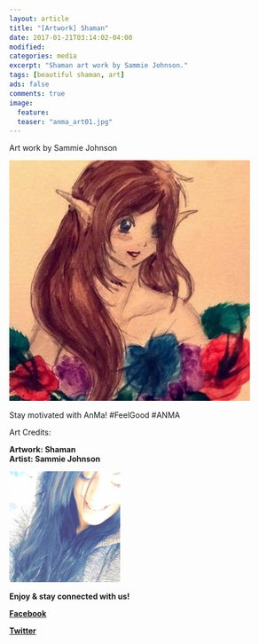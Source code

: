```yaml
---
layout: article
title: "[Artwork] Shaman"
date: 2017-01-21T03:14:02-04:00
modified:
categories: media
excerpt: "Shaman art work by Sammie Johnson."
tags: [beautiful shaman, art]
ads: false
comments: true
image:
  feature:
  teaser: "anma_art01.jpg"
---
```


Art work by Sammie Johnson

<img src="../../images/artwork_sammie.jpg" height="434" width="434" />

Stay motivated with AnMa! #FeelGood #ANMA


Art Credits:

<strong>Artwork: Shaman <br>
Artist: Sammie Johnson<strong>


<img src="../../images/profile_pic_sammie01.jpg" height="200" width="200">

Enjoy & stay connected with us!

[Facebook](https://www.facebook.com/anxietymanager/)

[Twitter](https://twitter.com/anxiety_manager)
